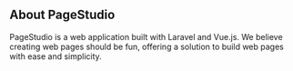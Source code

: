 ## About PageStudio

PageStudio is a web application built with Laravel and Vue.js. We believe creating web pages should be fun, offering a solution to build web pages with ease and simplicity.
